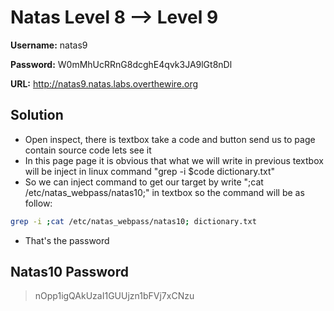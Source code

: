 # Natas Level 8 --> Level 9

**Username:** natas9

**Password:** W0mMhUcRRnG8dcghE4qvk3JA9lGt8nDl

**URL:**      http://natas9.natas.labs.overthewire.org

## Solution
* Open inspect, there is textbox take a code and button send us to page contain source code lets see it
* In this page page it is obvious that what we will write in previous textbox will be inject in linux command "grep -i $code dictionary.txt"
* So we can inject command to get our target by write ";cat /etc/natas_webpass/natas10;" in textbox so the command will be as follow:
```bash
grep -i ;cat /etc/natas_webpass/natas10; dictionary.txt
```
* That's the password

## Natas10 Password
>  nOpp1igQAkUzaI1GUUjzn1bFVj7xCNzu

